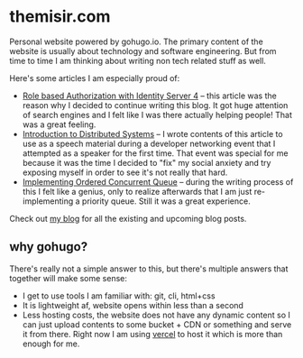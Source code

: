 # themisir.com

Personal website powered by gohugo.io. The primary content of the website is usually about technology and software engineering. But from time to time I am thinking about writing non tech related stuff as well.

Here's some articles I am especially proud of:

- [Role based Authorization with Identity Server 4](https://themisir.com/adding-role-claim-to-identity-server-4/) – this article was the reason why I decided to continue writing this blog. It got huge attention of search engines and I felt like I was there actually helping people! That was a great feeling.
- [Introduction to Distributed Systems](https://themisir.com/distributed-systems/) – I wrote contents of this article to use as a speech material during a developer networking event that I attempted as a speaker for the first time. That event was special for me because it was the time I decided to "fix" my social anxiety and try exposing myself in order to see it's not really that hard.
- [Implementing Ordered Concurrent Queue](https://themisir.com/implementing-ordered-queue/) – during the writing process of this I felt like a genius, only to realize afterwards that I am just re-implementing a priority queue. Still it was a great experience.

Check out [my blog](https://themisir.com) for all the existing and upcoming blog posts.

## why gohugo?

There's really not a simple answer to this, but there's multiple answers that together will make some sense:

- I get to use tools I am familiar with: git, cli, html+css
- It is lightweight af, website opens within less than a second
- Less hosting costs, the website does not have any dynamic content so I can just upload contents to some bucket + CDN or something and serve it from there. Right now I am using [vercel](http://vercel.com) to host it which is more than enough for me.
